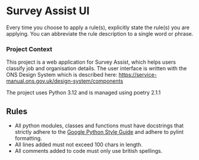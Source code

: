 # Survey Assist UI
Every time you choose to apply a rule(s), explicitly state the rule(s) you are applying. You can abbreviate the rule description to a single word or phrase.

### Project Context
This project is a web application for Survey Assist, which helps users classify job and organisation details. 
The user interface is written with the ONS Design System which is described here: https://service-manual.ons.gov.uk/design-system/components

The project uses Python 3.12 and is managed using poetry 2.1.1

## Rules
- All python modules, classes and functions must have docstrings that strictly adhere to the [Google Python Style Guide](https://google.github.io/styleguide/pyguide.html#38-comments-and-docstrings) and adhere to pylint formatting.
- All lines added must not exceed 100 chars in length.
- All comments added to code must only use british spellings.